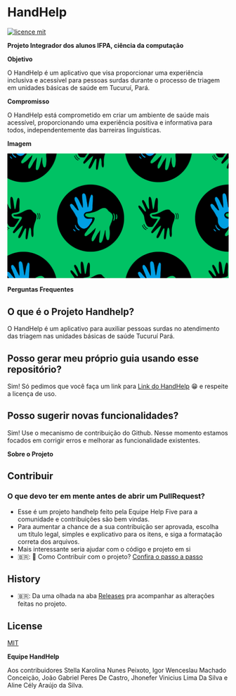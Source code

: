 # HandHelp

[![licence mit](https://img.shields.io/badge/licence-MIT-blue.svg)](./License)

**Projeto Integrador dos alunos IFPA, ciência da computação**

**Objetivo**

O HandHelp é um aplicativo que visa proporcionar uma experiência inclusiva e acessível para pessoas surdas durante o processo de triagem em unidades básicas de saúde em Tucuruí, Pará.

**Compromisso**

O HandHelp está comprometido em criar um ambiente de saúde mais acessível, proporcionando uma experiência positiva e informativa para todos, independentemente das barreiras linguísticas.

**Imagem**

<p align="center">
  <img src="assets/images/Librasbanner.png" width="800" />
</p>

**Perguntas Frequentes**

## O que é o Projeto Handhelp?

O HandHelp é um aplicativo para auxiliar pessoas surdas no atendimento das triagem nas unidades básicas de saúde Tucuruí Pará.

## Posso gerar meu próprio guia usando esse repositório?

Sim! Só pedimos que você faça um link para [Link do HandHelp](https://github.com/StellaKarolinaNunes/Projeto_Integrador) 😁 e respeite a licença de uso.

## Posso sugerir novas funcionalidades?

Sim! Use o mecanismo de contribuição do Github. Nesse momento estamos focados em corrigir erros e melhorar as funcionalidade existentes.

**Sobre o Projeto**

## Contribuir

### O que devo ter em mente antes de abrir um PullRequest?

* Esse é um projeto handhelp feito pela Equipe Help Five para a comunidade e contribuições são bem vindas.
* Para aumentar a chance de a sua contribuição ser aprovada, escolha um título legal, simples e explicativo para os itens, e siga a formatação correta dos arquivos.
* Mais interessante seria ajudar com o código e projeto em si
* 🇧🇷: :purple_heart: Como Contribuir com o projeto? [Confira o passo a passo](./Contribuindo.md)

## History

- 🇧🇷: Da uma olhada na aba [Releases](./Releases.md) pra acompanhar as alterações feitas no projeto.

## License

[MIT](./License)

**Equipe HandHelp**

Aos contribuidores Stella Karolina Nunes Peixoto, Igor Wenceslau Machado Conceição, João Gabriel Peres De Castro, Jhonefer Vinicius Lima Da Silva e Aline Cély Araújo da Silva.
